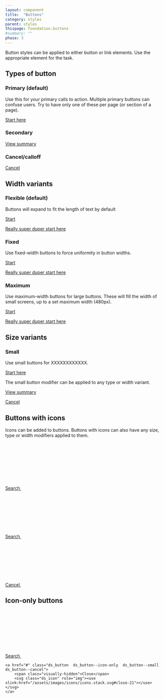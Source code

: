 ```yaml
---
layout: component
title:  "Buttons"
category: styles
parent: styles
thispage: foundation.buttons
#summary: ""
phase: 3
---
```


Button styles can be applied to either button or link elements. Use the appropriate element for the task.

## Types of button

### Primary (default)

Use this for your primary calls to action. Multiple primary buttons can confuse users. Try to have only one of these per page (or section of a page).

<div class="ds_button-group">
<a href="#" class="ds_button">Start here</a>
</div>

### Secondary

<div class="ds_button-group">
<a href="#" class="ds_button  ds_button--secondary">View summary</a>
</div>

### Cancel/calloff

<div class="ds_button-group">
<a href="#" class="ds_button  ds_button--cancel">Cancel</a>
</div>




## Width variants

### Flexible (default)

Buttons will expand to fit the length of text by default

<div class="ds_button-group">
<a href="#" class="ds_button">Start</a><br />

<a href="#" class="ds_button">Really super duper start here</a>
</div>

### Fixed

Use fixed-width buttons to force uniformity in button widths.

<div class="ds_button-group">
<a href="#" class="ds_button  ds_button--fixed">Start</a><br />

<a href="#" class="ds_button  ds_button--fixed">Really super duper start here</a>
</div>

### Maximum

Use maximum-width buttons for large buttons. These will fill the width of small screens, up to a set maximum width (480px).

<div class="ds_button-group">
<a href="#" class="ds_button  ds_button--max">Start</a><br />

<a href="#" class="ds_button  ds_button--max">Really super duper start here</a>
</div>




## Size variants

### Small

Use small buttons for XXXXXXXXXXXX.

<div class="ds_button-group">
<a href="#" class="ds_button  ds_button--small">Start here</a>
</div>

The small button modifier can be applied to any type or width variant.
<div class="ds_button-group">
<a href="#" class="ds_button  ds_button--small  ds_button--max  ds_button--secondary">View summary</a><br />

<a href="#" class="ds_button  ds_button--small  ds_button--fixed  ds_button--cancel">Cancel</a>
</div>




## Buttons with icons

Icons can be added to buttons. Buttons with icons can also have any size, type or width modifiers applied to them.

<div class="ds_button-group">
<a href="#" class="ds_button  ds_button--has-icon  ds_button--max">
    Search
    <svg class="ds_icon" role="img"><use xlink:href="/assets/images/icons/icons.stack.svg#search"></use></svg>
</a><br />

<a href="#" class="ds_button  ds_button--small  ds_button--secondary  ds_button--has-icon">
    Search
    <svg class="ds_icon" role="img"><use xlink:href="/assets/images/icons/icons.stack.svg#search"></use></svg>
</a><br />

<a href="#" class="ds_button  ds_button--cancel  ds_button--fixed  ds_button--has-icon">
    Cancel
    <svg class="ds_icon" role="img"><use xlink:href="/assets/images/icons/icons.stack.svg#close-21"></use></svg>
</a>
</div>



## Icon-only buttons

<div class="ds_button-group">
    <a href="#" class="ds_button  ds_button--icon-only">
        <span class="visually-hidden">Search</span>
        <svg class="ds_icon" role="img"><use xlink:href="/assets/images/icons/icons.stack.svg#search"></use></svg>
    </a><br />

    <a href="#" class="ds_button  ds_button--icon-only  ds_button--small  ds_button--cancel">
        <span class="visually-hidden">Close</span>
        <svg class="ds_icon" role="img"><use xlink:href="/assets/images/icons/icons.stack.svg#close-21"></use></svg>
    </a>
</div>


<script>

const buttons = document.querySelectorAll('.ds_layout__content .ds_button');

buttons.forEach(function (button) {
    button.addEventListener('click', function (event) {
        event.preventDefault();
    });
})

</script>
